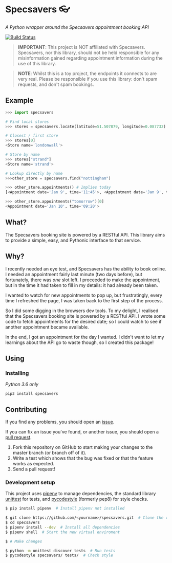 # Specsavers :eyeglasses:
_A Python wrapper around the Specsavers appointment booking API_

[![Build Status](https://travis-ci.org/alxwrd/specsavers.svg?branch=master)](https://travis-ci.org/alxwrd/specsavers)

> **IMPORTANT**: This project is NOT affiliated with Specsavers. Specsavers, nor this
library, should not be held responsible for any misinformation gained regarding
appointment information during the use of this library. 

> **NOTE**: Whilst this is a toy project, the endpoints it connects to are very real.
Please be responsible if you use this library: don't spam requests, and don't spam bookings.

## Example

```python
>>> import specsavers

# Find local stores
>>> stores = specsavers.locate(latitude=51.507879, longitude=0.087732)

# Closest / first store
>>> stores[0]
<Store name='londonwall'>

# Store by name
>>> stores["strand"]
<Store name='strand'>

# Lookup directly by name
>>>other_store = specsavers.find("nottingham")

>>> other_store.appointments() # Implies today
[<Appointment date='Jan 9', time='11:45'>, <Appointment date='Jan 9', time='15:00'>]

>>> other_store.appointments("tomorrow")[0]
<Appointment date='Jan 10', time='09:20'>
```

## What?

The Specsavers booking site is powered by a RESTful API. This library
aims to provide a simple, easy, and Pythonic interface to that service.


## Why?

I recently needed an eye test, and Specsavers has the ability to book online.
I needed an appointment fairly last minute (two days before), but fortunately,
there was _one_ slot left. I proceeded to make the appointment, but in the
time it had taken to fill in my details: it had already been taken.

I wanted to watch for new appointments to pop up, but frustratingly, every
time I refreshed the page, I was taken back to the first step of the process.

So I did some digging in the browsers dev tools. To my delight, I realised
that the Specsavers booking site is powered by a RESTful API. I wrote some
code to fetch appointments for the desired date; so I could watch to see if
another appointment became available.

In the end, I got an appointment for the day I wanted. I didn't want to let
my learnings about the API go to waste though, so I created this package!


## Using

### Installing

_Python 3.6 only_

```shell
pip3 install specsavers
```


## Contributing

If you find any problems, you should open an
[issue](https://github.com/alxwrd/specsavers/issues).

If you can fix an issue you've found, or another issue, you should open
a [pull request](https://github.com/alxwrd/specsavers/pulls).

1. Fork this repository on GitHub to start making your changes to the master
branch (or branch off of it).
2. Write a test which shows that the bug was fixed or that the feature works as expected.
3. Send a pull request!

### Development setup

This project uses [pipenv](https://docs.pipenv.org/) to manage
dependencies, the standard library [unittest](https://docs.python.org/3/library/unittest.html)
for tests, and [pycodestyle](https://github.com/PyCQA/pycodestyle) (formerly pep8)
for style checks.

```bash
$ pip install pipenv  # Install pipenv not installed

$ git clone https://github.com/<yourname>/specsavers.git  # Clone the repo from your fork
$ cd specsavers
$ pipenv install --dev  # Install all dependencies
$ pipenv shell  # Start the new virtual enviroment

$ # Make changes

$ python -m unittest discover tests  # Run tests
$ pycodestyle specsavers/ tests/  # Check style
```
